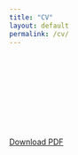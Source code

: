 ```yaml
---
title: "CV"
layout: default
permalink: /cv/
---
```

<div>
<object data="https://kmdono02.github.io/CV/CV.pdf" type="application/pdf" width="1500" height="600">
    <embed src="https://kmdono02.github.io/CV/CV.pdf">
    </embed>
</object>
</div>

<div>
   <a href="https://kmdono02.github.io/CV/CV.pdf">Download PDF</a>
</div>
